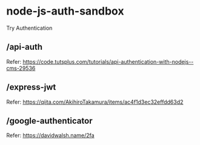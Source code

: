 # node-js-auth-sandbox
Try Authentication


## /api-auth
Refer: https://code.tutsplus.com/tutorials/api-authentication-with-nodejs--cms-29536


## /express-jwt
Refer: https://qiita.com/AkihiroTakamura/items/ac4f1d3ec32effdd63d2


## /google-authenticator
Refer: https://davidwalsh.name/2fa

